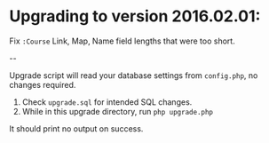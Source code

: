 Upgrading to version 2016.02.01:
================================

Fix `:Course` Link, Map, Name field lengths that were too short.

--

Upgrade script will read your database settings from `config.php`, no changes required.

1. Check `upgrade.sql` for intended SQL changes.
2. While in this upgrade directory, run `php upgrade.php`

It should print no output on success.
